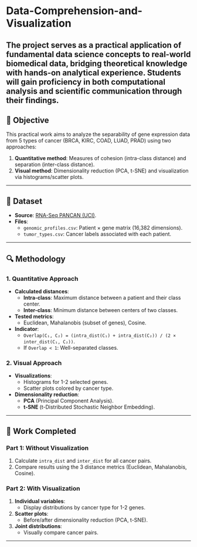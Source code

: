 # Data-Comprehension-and-Visualization
The project serves as a practical application of fundamental data science concepts to real-world biomedical data, bridging theoretical knowledge with hands-on analytical experience. Students will gain proficiency in both computational analysis and scientific communication through their findings.
---

## 📌 **Objective**  
This practical work aims to analyze the separability of gene expression data from 5 types of cancer (BRCA, KIRC, COAD, LUAD, PRAD) using two approaches:  
1. **Quantitative method**: Measures of cohesion (intra-class distance) and separation (inter-class distance).  
2. **Visual method**: Dimensionality reduction (PCA, t-SNE) and visualization via histograms/scatter plots.  

---

## 📂 **Dataset**  
- **Source**: [RNA-Seq PANCAN (UCI)](https://archive.ics.uci.edu/dataset/401/gene+expression+cancer+rna+seq).  
- **Files**:  
  - `genomic_profiles.csv`: Patient × gene matrix (16,382 dimensions).  
  - `tumor_types.csv`: Cancer labels associated with each patient.  

---

## 🔍 **Methodology**  

### **1. Quantitative Approach**  
- **Calculated distances**:  
  - **Intra-class**: Maximum distance between a patient and their class center.  
  - **Inter-class**: Minimum distance between centers of two classes.  
- **Tested metrics**:  
  - Euclidean, Mahalanobis (subset of genes), Cosine.  
- **Indicator**:  
  - `Overlap(C₁, C₂) = (intra_dist(C₁) + intra_dist(C₂)) / (2 × inter_dist(C₁, C₂))`.  
  - If `Overlap < 1`: Well-separated classes.  

### **2. Visual Approach**  
- **Visualizations**:  
  - Histograms for 1-2 selected genes.  
  - Scatter plots colored by cancer type.  
- **Dimensionality reduction**:  
  - **PCA** (Principal Component Analysis).  
  - **t-SNE** (t-Distributed Stochastic Neighbor Embedding).  

---

## 📝 **Work Completed**  
### **Part 1: Without Visualization**  
1. Calculate `intra_dist` and `inter_dist` for all cancer pairs.  
2. Compare results using the 3 distance metrics (Euclidean, Mahalanobis, Cosine).  

### **Part 2: With Visualization**  
1. **Individual variables**:  
   - Display distributions by cancer type for 1-2 genes.  
2. **Scatter plots**:  
   - Before/after dimensionality reduction (PCA, t-SNE).  
3. **Joint distributions**:  
   - Visually compare cancer pairs.  

---
